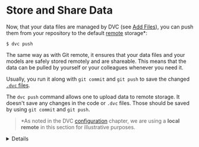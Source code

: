 # Store and Share Data

Now, that your data files are managed by DVC (see
[Add Files](/doc/tutorials/get-started/add-files)), you can push them from your
repository to the default [remote](/doc/command-reference/remote) storage\*:

```dvc
$ dvc push
```

The same way as with Git remote, it ensures that your data files and your models
are safely stored remotely and are shareable. This means that the data can be
pulled by yourself or your colleagues whenever you need it.

Usually, you run it along with `git commit` and `git push` to save the changed
[`.dvc` files](/doc/user-guide/dvc-file-format).

The `dvc push` command allows one to upload data to remote storage. It doesn't
save any changes in the code or `.dvc` files. Those should be saved by using
`git commit` and `git push`.

> \*As noted in the DVC [configuration](/doc/tutorials/get-started/configure)
> chapter, we are using a **local remote** in this section for illustrative
> purposes.

<details>

### Expand to learn more about DVC internals

You can check now that actual data file has been copied to the remote we created
in the [configuration](/doc/tutorials/get-started/configure) chapter:

```dvc
$ ls -R /tmp/dvc-storage
/tmp/dvc-storage/a3:
04afb96060aad90176268345e10355
```

`a304afb96060aad90176268345e10355` above is the hash value of the `data.xml`
file. If you check the `data.xml.dvc`
[`.dvc` file](/doc/user-guide/dvc-file-format), you will see that it has this
string inside.

</details>
